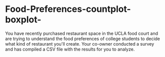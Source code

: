 # Food-Preferences-countplot-boxplot-

You have recently purchased restaurant space in the UCLA food court and are trying to understand the food preferences of college students to decide what kind of restaurant you'll create. Your co-owner conducted a survey and has compiled a CSV file with the results for you to analyze.
